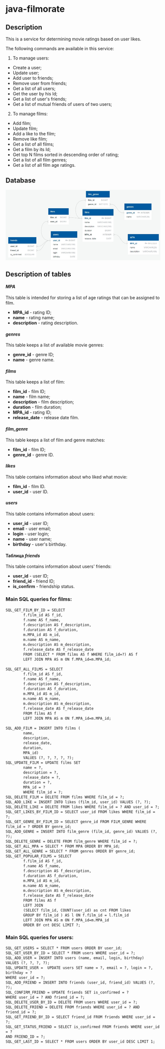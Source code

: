 # java-filmorate
## Description
 This is a service for determining movie ratings based on user likes.

The following commands are available in this service:
1. To manage users:
- Create a user;
- Update user;
- Add user to friends;
- Remove user from friends;
- Get a list of all users;
- Get the user by his Id;
- Get a list of user's friends;
- Get a list of mutual friends of users of two users;
2. To manage films:
- Add film;
- Update film;
- Add a like to the film;
- Remove like film;
- Get a list of all films;
- Get a film by its Id;
- Get top N films sorted in descending order of rating;
- Get a list of all film genres;
- Get a list of all film age ratings.

## Database

![ER-diagram DB](schema.png)

## Description of tables

#### *MPA*
This table is intended for storing a list of age ratings that can be assigned to film.

- **MPA_id** - rating ID;
- **name** - rating name;
- **description** - rating description.

#### *genres*
This table keeps a list of available movie genres:

- **genre_id** - genre ID;
- **name** - genre name.

#### *films*
This table keeps a list of film:

- **film_id** - film ID;
- **name** - film name;
- **description** - film description;
- **duration** - film duration;
- **MPA_id** - rating ID;
- **release_date** - release date film.

#### *film_genre*
This table keeps a list of film and genre matches:

- **film_id** - film ID;
- **genre_id** - genre ID.

#### *likes*
This table contains information about who liked what movie:

- **film_id** - film ID.
- **user_id** - user ID.

#### *users*
This table contains information about users:

- **user_id** - user ID;
- **email** - user email;
- **login** - user login;
- **name** - user name;
- **birthday** - user's birthday.

#### Таблица *friends*
This table contains information about users' friends:

- **user_id** - user ID;
- **friend_id** - friend ID;
- **is_confirm** - friendship status.

### Main SQL queries for films:

    SQL_GET_FILM_BY_ID = SELECT 
            f.film_id AS f_id,
            f.name AS f_name,
            f.description AS f_description,
            f.duration AS f_duration,
            m.MPA_id AS m_id,
            m.name AS m_name,
            m.description AS m_description,
            f.release_date AS f_release_date
            FROM (SELECT * FROM films AS f WHERE film_id=?) AS f
            LEFT JOIN MPA AS m ON f.MPA_id=m.MPA_id;

    SQL_GET_ALL_FILMS = SELECT 
            f.film_id AS f_id,
            f.name AS f_name,
            f.description AS f_description,
            f.duration AS f_duration,
            m.MPA_id AS m_id,
            m.name AS m_name,
            m.description AS m_description,
            f.release_date AS f_release_date
            FROM films AS f
            LEFT JOIN MPA AS m ON f.MPA_id=m.MPA_id;

    SQL_ADD_FILM = INSERT INTO films (
            name,
            description,
            release_date,
            duration,
            MPA_id) 
            VALUES (?, ?, ?, ?, ?);
    SQL_UPDATE_FILM = UPDATE films SET
            name = ?,
            description = ?,
            release_date = ?,
            duration = ?,
            MPA_id = ?
            WHERE film_id = ?;
    SQL_DELETE_FILM = DELETE FROM films WHERE film_id = ?;
    SQL_ADD_LIKE = INSERT INTO likes (film_id, user_id) VALUES (?, ?);
    SQL_DELETE_LIKE = DELETE FROM likes WHERE film_id = ? AND user_id = ?;
    SQL_GET_LIKES_BY_FILM_ID = SELECT user_id FROM likes WHERE film_id = ?;
    SQL_GET_GENRE_BY_FILM_ID = SELECT genre_id FROM FILM_GENRE WHERE film_id = ? ORDER BY genre_id;
    SQL_ADD_GENRE = INSERT INTO film_genre (film_id, genre_id) VALUES (?, ?);
    SQL_DELETE_GENRE = DELETE FROM film_genre WHERE film_id = ?;
    SQL_GET_ALL_MPA = SELECT * FROM MPA ORDER BY MPA_id;
    SQL_GET_ALL_GENRE = SELECT * FROM genres ORDER BY genre_id;
    SQL_GET_POPULAR_FILMS = SELECT
            f.film_id AS f_id,
            f.name AS f_name,
            f.description AS f_description,
            f.duration AS f_duration,
            m.MPA_id AS m_id,
            m.name AS m_name,
            m.description AS m_description,
            f.release_date AS f_release_date
            FROM films AS f
            LEFT JOIN
            (SELECT film_id, COUNT(user_id) as cnt FROM likes
            GROUP BY film_id ) AS l ON f.film_id = l.film_id
            LEFT JOIN MPA AS m ON f.MPA_id=m.MPA_id
            ORDER BY cnt DESC LIMIT ?;

### Main SQL queries for users:
    SQL_GET_USERS = SELECT * FROM users ORDER BY user_id;
    SQL_GET_USER_BY_ID = SELECT * FROM users WHERE user_id = ?;
    SQL_ADD_USER = INSERT INTO users (name, email, login, birthday)
    VALUES (?, ?, ?, ?);
    SQL_UPDATE_USER =  UPDATE users SET name = ?, email = ?, login = ?,
    birthday = ?
    WHERE user_id = ?;
    SQL_ADD_FRIEND = INSERT INTO friends (user_id, friend_id) VALUES (?, ?);
    SQL_CONFIRM_FRIEND = UPDATE friends SET is_confirmed = ?
    WHERE user_id = ? AND friend_id = ?;
    SQL_DELETE_USER_BY_ID = DELETE FROM users WHERE user_id = ?;
    SQL_DELETE_FRIEND = DELETE FROM friends WHERE user_id = ? AND friend_id = ?;
    SQL_GET_FRIEND_BY_ID = SELECT friend_id FROM friends WHERE user_id = ?;
    SQL_GET_STATUS_FRIEND = SELECT is_confirmed FROM friends WHERE user_id = ?
    AND FRIEND_ID = ?;
    SQL_GET_LAST_ID = SELECT * FROM users ORDER BY user_id DESC LIMIT 1;
